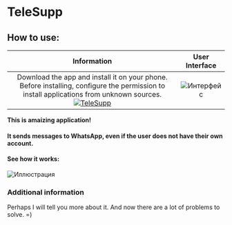 # TeleSupp

## How to use:

| Information | User Interface |
| :------: | :------: |
| Download the app and install it on your phone. Before installing, configure the permission to install applications from unknown sources.                                        [![TeleSupp](https://i.ibb.co/1d08MtQ/Android-app-on-google-play-svg.png)](https://github.com/MinorityMeaning/TeleSupp/raw/master/app/release/app-release_v_0.30.apk) | ![Интерфейс](https://i.ibb.co/h8XnD1F/interface-app.jpg) |

__This is amaizing application!__
#### It sends messages to WhatsApp, even if the user does not have their own account.
#### See how it works:

![Иллюстрация](https://i.ibb.co/Dr0yHq1/Message.jpg)

### Additional information

Perhaps I will tell you more about it. And now there are a lot of problems to solve. =)

